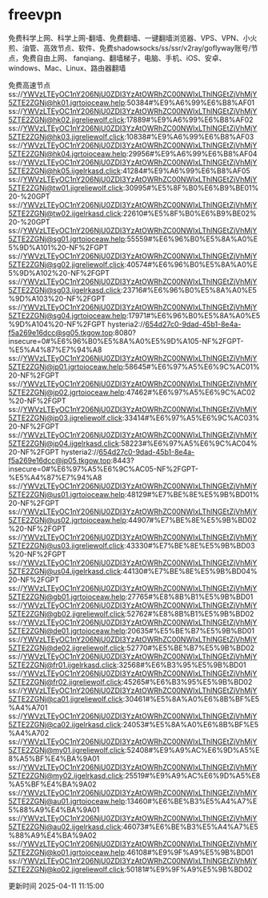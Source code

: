 ﻿# freevpn
免费科学上网、科学上网-翻墙、免费翻墙、一键翻墙浏览器、VPS、VPN、小火煎、油管、高效节点、软件、免费shadowsocks/ss/ssr/v2ray/goflyway账号/节点，免费自由上网、 fanqiang、翻墙梯子，电脑、手机、iOS、安卓、windows、Mac、Linux、路由器翻墙

免费高速节点
ss://YWVzLTEyOC1nY206NjU0ZDI3YzAtOWRhZC00NWIxLThlNGEtZjVhMjY5ZTE2ZGNj@hk01.jgrtoioceaw.help:50384#%E9%A6%99%E6%B8%AF01
ss://YWVzLTEyOC1nY206NjU0ZDI3YzAtOWRhZC00NWIxLThlNGEtZjVhMjY5ZTE2ZGNj@hk02.jigreliewolf.click:17889#%E9%A6%99%E6%B8%AF02
ss://YWVzLTEyOC1nY206NjU0ZDI3YzAtOWRhZC00NWIxLThlNGEtZjVhMjY5ZTE2ZGNj@hk03.jigreliewolf.click:10838#%E9%A6%99%E6%B8%AF03
ss://YWVzLTEyOC1nY206NjU0ZDI3YzAtOWRhZC00NWIxLThlNGEtZjVhMjY5ZTE2ZGNj@hk04.jgrtoioceaw.help:29956#%E9%A6%99%E6%B8%AF04
ss://YWVzLTEyOC1nY206NjU0ZDI3YzAtOWRhZC00NWIxLThlNGEtZjVhMjY5ZTE2ZGNj@hk05.ijgelrkasd.click:41284#%E9%A6%99%E6%B8%AF05
ss://YWVzLTEyOC1nY206NjU0ZDI3YzAtOWRhZC00NWIxLThlNGEtZjVhMjY5ZTE2ZGNj@tw01.jigreliewolf.click:30995#%E5%8F%B0%E6%B9%BE01%20-%20GPT
ss://YWVzLTEyOC1nY206NjU0ZDI3YzAtOWRhZC00NWIxLThlNGEtZjVhMjY5ZTE2ZGNj@tw02.ijgelrkasd.click:22610#%E5%8F%B0%E6%B9%BE02%20-%20GPT
ss://YWVzLTEyOC1nY206NjU0ZDI3YzAtOWRhZC00NWIxLThlNGEtZjVhMjY5ZTE2ZGNj@sg01.jgrtoioceaw.help:55559#%E6%96%B0%E5%8A%A0%E5%9D%A101%20-NF%2FGPT
ss://YWVzLTEyOC1nY206NjU0ZDI3YzAtOWRhZC00NWIxLThlNGEtZjVhMjY5ZTE2ZGNj@sg02.jigreliewolf.click:40574#%E6%96%B0%E5%8A%A0%E5%9D%A102%20-NF%2FGPT
ss://YWVzLTEyOC1nY206NjU0ZDI3YzAtOWRhZC00NWIxLThlNGEtZjVhMjY5ZTE2ZGNj@sg03.ijgelrkasd.click:23716#%E6%96%B0%E5%8A%A0%E5%9D%A103%20-NF%2FGPT
ss://YWVzLTEyOC1nY206NjU0ZDI3YzAtOWRhZC00NWIxLThlNGEtZjVhMjY5ZTE2ZGNj@sg04.jgrtoioceaw.help:17971#%E6%96%B0%E5%8A%A0%E5%9D%A104%20-NF%2FGPT
hysteria2://654d27c0-9dad-45b1-8e4a-f5a269e16dcc@sg05.tkgow.top:8080?insecure=0#%E6%96%B0%E5%8A%A0%E5%9D%A105-NF%2FGPT-%E5%A4%87%E7%94%A8
ss://YWVzLTEyOC1nY206NjU0ZDI3YzAtOWRhZC00NWIxLThlNGEtZjVhMjY5ZTE2ZGNj@jp01.jgrtoioceaw.help:58645#%E6%97%A5%E6%9C%AC01%20-NF%2FGPT
ss://YWVzLTEyOC1nY206NjU0ZDI3YzAtOWRhZC00NWIxLThlNGEtZjVhMjY5ZTE2ZGNj@jp02.jgrtoioceaw.help:47462#%E6%97%A5%E6%9C%AC02%20-NF%2FGPT
ss://YWVzLTEyOC1nY206NjU0ZDI3YzAtOWRhZC00NWIxLThlNGEtZjVhMjY5ZTE2ZGNj@jp03.jigreliewolf.click:33414#%E6%97%A5%E6%9C%AC03%20-NF%2FGPT
ss://YWVzLTEyOC1nY206NjU0ZDI3YzAtOWRhZC00NWIxLThlNGEtZjVhMjY5ZTE2ZGNj@jp04.ijgelrkasd.click:58223#%E6%97%A5%E6%9C%AC04%20-NF%2FGPT
hysteria2://654d27c0-9dad-45b1-8e4a-f5a269e16dcc@jp05.tkgow.top:8443?insecure=0#%E6%97%A5%E6%9C%AC05-NF%2FGPT-%E5%A4%87%E7%94%A8
ss://YWVzLTEyOC1nY206NjU0ZDI3YzAtOWRhZC00NWIxLThlNGEtZjVhMjY5ZTE2ZGNj@us01.jgrtoioceaw.help:48129#%E7%BE%8E%E5%9B%BD01%20-NF%2FGPT
ss://YWVzLTEyOC1nY206NjU0ZDI3YzAtOWRhZC00NWIxLThlNGEtZjVhMjY5ZTE2ZGNj@us02.jgrtoioceaw.help:44907#%E7%BE%8E%E5%9B%BD02%20-NF%2FGPT
ss://YWVzLTEyOC1nY206NjU0ZDI3YzAtOWRhZC00NWIxLThlNGEtZjVhMjY5ZTE2ZGNj@us03.jigreliewolf.click:43330#%E7%BE%8E%E5%9B%BD03%20-NF%2FGPT
ss://YWVzLTEyOC1nY206NjU0ZDI3YzAtOWRhZC00NWIxLThlNGEtZjVhMjY5ZTE2ZGNj@us04.ijgelrkasd.click:44130#%E7%BE%8E%E5%9B%BD04%20-NF%2FGPT
ss://YWVzLTEyOC1nY206NjU0ZDI3YzAtOWRhZC00NWIxLThlNGEtZjVhMjY5ZTE2ZGNj@gb01.jgrtoioceaw.help:27765#%E8%8B%B1%E5%9B%BD01
ss://YWVzLTEyOC1nY206NjU0ZDI3YzAtOWRhZC00NWIxLThlNGEtZjVhMjY5ZTE2ZGNj@gb02.jigreliewolf.click:52762#%E8%8B%B1%E5%9B%BD02
ss://YWVzLTEyOC1nY206NjU0ZDI3YzAtOWRhZC00NWIxLThlNGEtZjVhMjY5ZTE2ZGNj@de01.jgrtoioceaw.help:20635#%E5%BE%B7%E5%9B%BD01
ss://YWVzLTEyOC1nY206NjU0ZDI3YzAtOWRhZC00NWIxLThlNGEtZjVhMjY5ZTE2ZGNj@de02.jigreliewolf.click:52770#%E5%BE%B7%E5%9B%BD02
ss://YWVzLTEyOC1nY206NjU0ZDI3YzAtOWRhZC00NWIxLThlNGEtZjVhMjY5ZTE2ZGNj@fr01.ijgelrkasd.click:32568#%E6%B3%95%E5%9B%BD01
ss://YWVzLTEyOC1nY206NjU0ZDI3YzAtOWRhZC00NWIxLThlNGEtZjVhMjY5ZTE2ZGNj@fr02.jigreliewolf.click:45265#%E6%B3%95%E5%9B%BD02
ss://YWVzLTEyOC1nY206NjU0ZDI3YzAtOWRhZC00NWIxLThlNGEtZjVhMjY5ZTE2ZGNj@ca01.jigreliewolf.click:30461#%E5%8A%A0%E6%8B%BF%E5%A4%A701
ss://YWVzLTEyOC1nY206NjU0ZDI3YzAtOWRhZC00NWIxLThlNGEtZjVhMjY5ZTE2ZGNj@ca02.ijgelrkasd.click:24053#%E5%8A%A0%E6%8B%BF%E5%A4%A702
ss://YWVzLTEyOC1nY206NjU0ZDI3YzAtOWRhZC00NWIxLThlNGEtZjVhMjY5ZTE2ZGNj@my01.jigreliewolf.click:52408#%E9%A9%AC%E6%9D%A5%E8%A5%BF%E4%BA%9A01
ss://YWVzLTEyOC1nY206NjU0ZDI3YzAtOWRhZC00NWIxLThlNGEtZjVhMjY5ZTE2ZGNj@my02.ijgelrkasd.click:25519#%E9%A9%AC%E6%9D%A5%E8%A5%BF%E4%BA%9A02
ss://YWVzLTEyOC1nY206NjU0ZDI3YzAtOWRhZC00NWIxLThlNGEtZjVhMjY5ZTE2ZGNj@au01.jgrtoioceaw.help:13460#%E6%BE%B3%E5%A4%A7%E5%88%A9%E4%BA%9A01
ss://YWVzLTEyOC1nY206NjU0ZDI3YzAtOWRhZC00NWIxLThlNGEtZjVhMjY5ZTE2ZGNj@au02.ijgelrkasd.click:46073#%E6%BE%B3%E5%A4%A7%E5%88%A9%E4%BA%9A02
ss://YWVzLTEyOC1nY206NjU0ZDI3YzAtOWRhZC00NWIxLThlNGEtZjVhMjY5ZTE2ZGNj@ko01.jgrtoioceaw.help:46108#%E9%9F%A9%E5%9B%BD01
ss://YWVzLTEyOC1nY206NjU0ZDI3YzAtOWRhZC00NWIxLThlNGEtZjVhMjY5ZTE2ZGNj@ko02.jigreliewolf.click:50181#%E9%9F%A9%E5%9B%BD02


更新时间 2025-04-11 11:15:00
